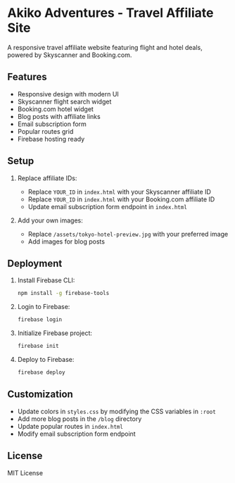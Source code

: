 # Akiko Adventures - Travel Affiliate Site

A responsive travel affiliate website featuring flight and hotel deals, powered by Skyscanner and Booking.com.

## Features

- Responsive design with modern UI
- Skyscanner flight search widget
- Booking.com hotel widget
- Blog posts with affiliate links
- Email subscription form
- Popular routes grid
- Firebase hosting ready

## Setup

1. Replace affiliate IDs:
   - Replace `YOUR_ID` in `index.html` with your Skyscanner affiliate ID
   - Replace `YOUR_ID` in `index.html` with your Booking.com affiliate ID
   - Update email subscription form endpoint in `index.html`

2. Add your own images:
   - Replace `/assets/tokyo-hotel-preview.jpg` with your preferred image
   - Add images for blog posts

## Deployment

1. Install Firebase CLI:
   ```bash
   npm install -g firebase-tools
   ```

2. Login to Firebase:
   ```bash
   firebase login
   ```

3. Initialize Firebase project:
   ```bash
   firebase init
   ```

4. Deploy to Firebase:
   ```bash
   firebase deploy
   ```

## Customization

- Update colors in `styles.css` by modifying the CSS variables in `:root`
- Add more blog posts in the `/blog` directory
- Update popular routes in `index.html`
- Modify email subscription form endpoint

## License

MIT License 
